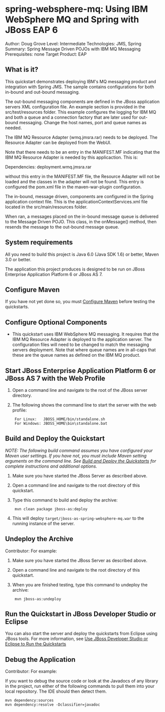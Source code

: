 spring-websphere-mq: Using IBM WebSphere MQ and Spring with JBoss EAP 6
======================================================
Author: Doug Grove
Level: Intermediate
Technologies: JMS, Spring
Summary: Spring Message Driven POJOs with IBM MQ Messaging
Prerequisites: none
Target Product: EAP


What is it?
-----------

This quickstart demonstrates deploying IBM's MQ messaging product and integration with Spring JMS.  The sample contains configurations
for both in-bound and out-bound messaging.

The out-bound messaging components are defined in the JBoss application servers XML configuration file.  An example section is
provided in the src/test/resources folder.  This example configures the logging for IBM MQ and both a queue and a connection factory
that are later used for out-bound messaging.  Change the host names, port and queue names as needed.

The IBM MQ Resource Adapter (wmq.jmsra.rar) needs to be deployed.  The Resource Adapter can be deployed from the WebUI.

Note that there needs to be an entry in the MANIFEST.MF indicating that the IBM MQ Resource Adapter is needed by this applicaction.  This
is:

Dependencies: deployment.wmq.jmsra.rar

without this entry in the MANIFEST.MF file, the Resource Adapter will not be loaded and the classes in the adapter will not be found.  This
entry is configured the pom.xml file in the maven-war-plugin configuration.

The in-bound, message driven, components are configured in the Spring application context file.  This is the applicationContextServices.xml
file located in the src/main/resources folder.

When ran, a messages placed on the in-bound message queue is delivered to the Message Driven POJO.  This class, in the onMessage() method,
then resends the message to the out-bound message queue.


System requirements
-------------------

All you need to build this project is Java 6.0 (Java SDK 1.6) or better, Maven 3.0 or better.

The application this project produces is designed to be run on JBoss Enterprise Application Platform 6 or JBoss AS 7. 

 
Configure Maven
---------------

If you have not yet done so, you must [Configure Maven](../README.md#mavenconfiguration) before testing the quickstarts.


Configure Optional Components
-------------------------

 * This quickstart uses IBM WebSphere MQ messaging.  It requires that the IBM MQ Resource Adapter is deployed to the application server.  The configuration
files will need to be changed to match the messaging servers deployment.  Note that where queue names are in all-caps that these are the queue names as
defined on the IBM MQ product.  


Start JBoss Enterprise Application Platform 6 or JBoss AS 7 with the Web Profile
-------------------------

1. Open a command line and navigate to the root of the JBoss server directory.
2. The following shows the command line to start the server with the web profile:

        For Linux:   JBOSS_HOME/bin/standalone.sh
        For Windows: JBOSS_HOME\bin\standalone.bat


Build and Deploy the Quickstart
-------------------------

_NOTE: The following build command assumes you have configured your Maven user settings. If you have not, you must include Maven setting arguments on the command line. See [Build and Deploy the Quickstarts](../README.md#buildanddeploy) for complete instructions and additional options._

1. Make sure you have started the JBoss Server as described above.
2. Open a command line and navigate to the root directory of this quickstart.
3. Type this command to build and deploy the archive:

        mvn clean package jboss-as:deploy

4. This will deploy `target/jboss-as-spring-websphere-mq.war` to the running instance of the server.


Undeploy the Archive
--------------------

Contributor: For example: 

1. Make sure you have started the JBoss Server as described above.
2. Open a command line and navigate to the root directory of this quickstart.
3. When you are finished testing, type this command to undeploy the archive:

        mvn jboss-as:undeploy


Run the Quickstart in JBoss Developer Studio or Eclipse
-------------------------------------

You can also start the server and deploy the quickstarts from Eclipse using JBoss tools. For more information, see [Use JBoss Developer Studio or Eclipse to Run the Quickstarts](../README.md#useeclipse) 


Debug the Application
------------------------------------

Contributor: For example: 

If you want to debug the source code or look at the Javadocs of any library in the project, run either of the following commands to pull them into your local repository. The IDE should then detect them.

    mvn dependency:sources
    mvn dependency:resolve -Dclassifier=javadoc

